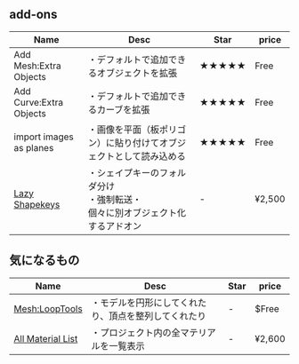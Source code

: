 ## add-ons
|Name|Desc|Star|price|
|--|--|--|--|
|Add Mesh:Extra Objects|・デフォルトで追加できるオブジェクトを拡張|★★★★★|Free|
|Add Curve:Extra Objects|・デフォルトで追加できるカーブを拡張|★★★★★|Free|
|import images as planes|・画像を平面（板ポリゴン）に貼り付けてオブジェクトとして読み込める|★★★★★|Free|
|[Lazy Shapekeys](https://bookyakuno.booth.pm/items/1936561)|・シェイプキーのフォルダ分け<br>・強制転送・<br>個々に別オブジェクト化するアドオン|-|¥2,500|


## 気になるもの
|Name|Desc|Star|price|
|--|--|--|--|
|[Mesh:LoopTools](https://modelinghappy.com/archives/24959)|・モデルを円形にしてくれたり、頂点を整列してくれたり|-|$Free|
|[All Material List](https://bookyakuno.com/all-material-list/)|・プロジェクト内の全マテリアルを一覧表示|-|¥2,600|
